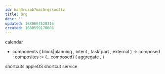```yaml
---
id: hah4ruzab7mac5rqskoc3tz
title: Org
desc: ''
updated: 1680604528316
created: 1680599170686
---
```


calendar
  - components
  ( block|planning
  , intent
  , task|part
  , external
  )
  -> composed
  : composites := {...composed}
    ( aggregate
    ,
    )

shortcuts appleOS
  shortcut
    service
